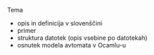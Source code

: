 Tema
- opis in definicija v slovenščini
- primer
- struktura datotek (opis vsebine po datotekah)
- osnutek modela avtomata v Ocamlu-u 
